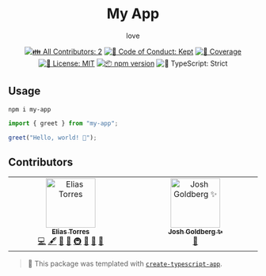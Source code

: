 <h1 align="center">My App</h1>

<p align="center">love</p>

<p align="center">
	<!-- prettier-ignore-start -->
	<!-- ALL-CONTRIBUTORS-BADGE:START - Do not remove or modify this section -->
	<a href="#contributors" target="_blank"><img alt="👪 All Contributors: 2" src="https://img.shields.io/badge/%F0%9F%91%AA_all_contributors-2-21bb42.svg" /></a>
<!-- ALL-CONTRIBUTORS-BADGE:END -->
	<!-- prettier-ignore-end -->
	<a href="https://github.com/eliast/my-app/blob/main/.github/CODE_OF_CONDUCT.md" target="_blank"><img alt="🤝 Code of Conduct: Kept" src="https://img.shields.io/badge/%F0%9F%A4%9D_code_of_conduct-kept-21bb42" /></a>
	<a href="https://codecov.io/gh/eliast/my-app" target="_blank"><img alt="🧪 Coverage" src="https://img.shields.io/codecov/c/github/eliast/my-app?label=%F0%9F%A7%AA%20coverage" /></a>
	<a href="https://github.com/eliast/my-app/blob/main/LICENSE.md" target="_blank"><img alt="📝 License: MIT" src="https://img.shields.io/badge/%F0%9F%93%9D_license-MIT-21bb42.svg"></a>
	<a href="http://npmjs.com/package/my-app"><img alt="📦 npm version" src="https://img.shields.io/npm/v/my-app?color=21bb42&label=%F0%9F%93%A6%20npm" /></a>
	<img alt="💪 TypeScript: Strict" src="https://img.shields.io/badge/%F0%9F%92%AA_typescript-strict-21bb42.svg" />
</p>

## Usage

```shell
npm i my-app
```

```ts
import { greet } from "my-app";

greet("Hello, world! 💖");
```

## Contributors

<!-- spellchecker: disable -->
<!-- ALL-CONTRIBUTORS-LIST:START - Do not remove or modify this section -->
<!-- prettier-ignore-start -->
<!-- markdownlint-disable -->
<table>
  <tbody>
    <tr>
      <td align="center" valign="top" width="14.28%"><a href="http://www.eliastorres.com/"><img src="https://avatars.githubusercontent.com/u/26843?v=4?s=100" width="100px;" alt="Elias Torres"/><br /><sub><b>Elias Torres</b></sub></a><br /><a href="https://github.com/eliast/my-app/commits?author=eliast" title="Code">💻</a> <a href="#content-eliast" title="Content">🖋</a> <a href="https://github.com/eliast/my-app/commits?author=eliast" title="Documentation">📖</a> <a href="#ideas-eliast" title="Ideas, Planning, & Feedback">🤔</a> <a href="#infra-eliast" title="Infrastructure (Hosting, Build-Tools, etc)">🚇</a> <a href="#maintenance-eliast" title="Maintenance">🚧</a> <a href="#projectManagement-eliast" title="Project Management">📆</a> <a href="#tool-eliast" title="Tools">🔧</a></td>
      <td align="center" valign="top" width="14.28%"><a href="http://www.joshuakgoldberg.com/"><img src="https://avatars.githubusercontent.com/u/3335181?v=4?s=100" width="100px;" alt="Josh Goldberg ✨"/><br /><sub><b>Josh Goldberg ✨</b></sub></a><br /><a href="#tool-JoshuaKGoldberg" title="Tools">🔧</a></td>
    </tr>
  </tbody>
</table>

<!-- markdownlint-restore -->
<!-- prettier-ignore-end -->

<!-- ALL-CONTRIBUTORS-LIST:END -->
<!-- spellchecker: enable -->

<!-- You can remove this notice if you don't want it 🙂 no worries! -->

> 💙 This package was templated with [`create-typescript-app`](https://github.com/JoshuaKGoldberg/create-typescript-app).
